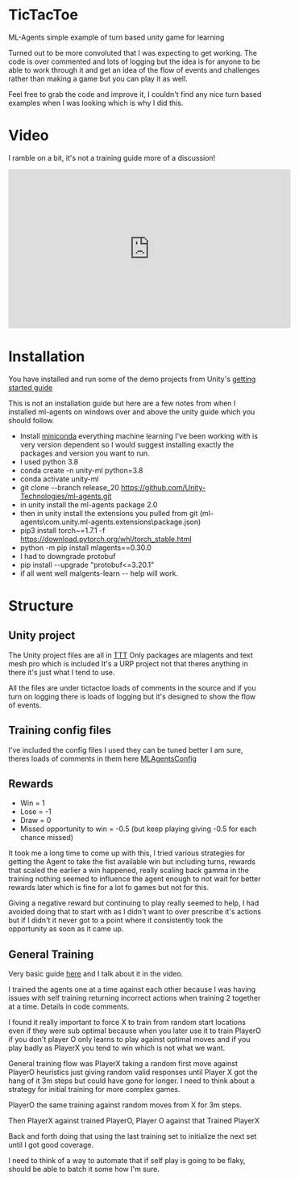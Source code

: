 # TicTacToe
ML-Agents simple example of turn based unity game for learning

Turned out to be more convoluted that I was expecting to get working.  The code is over commented and lots of logging but the idea is for anyone to be able to work through it and get an idea of the flow of events and challenges rather than making a game but you can play it as well.

Feel free to grab the code and improve it, I couldn't find any nice turn based examples when I was looking which is why I did this.

# Video
I ramble on a bit, it's not a training guide more of a discussion!
<iframe width="560" height="315" src="https://www.youtube.com/embed/XY5Qqp-CIzk" frameborder="0" allow="accelerometer; clipboard-write; encrypted-media; gyroscope; picture-in-picture" allowfullscreen></iframe>

# Installation

You have installed and run some of the demo projects from Unity's [getting started guide](https://github.com/Unity-Technologies/ml-agents/blob/release_20_docs/docs/Getting-Started.md)

This is not an installation guide but here are a few notes from when I installed ml-agents on windows over and above the unity guide which you should follow.

* Install [miniconda](https://docs.conda.io/en/latest/miniconda.html) everything machine learning I've been working with is very version dependent so I would suggest installing exactly the packages and version you want to run.
* I used python 3.8
* conda create -n unity-ml python=3.8
* conda activate unity-ml
* git clone --branch release_20 https://github.com/Unity-Technologies/ml-agents.git
* in unity install the ml-agents package 2.0
* then in unity install the extensions you pulled from git (ml-agents\com.unity.ml-agents.extensions\package.json)
* pip3 install torch~=1.7.1 -f https://download.pytorch.org/whl/torch_stable.html
* python -m pip install mlagents==0.30.0
* I had to downgrade protobuf 
* pip install --upgrade "protobuf<=3.20.1"
* if all went well malgents-learn -- help will work.

# Structure

## Unity project
The Unity project files are all in [TTT](https://github.com/ArchageXIII/TicTacToe/tree/main/TTT)
Only packages are mlagents and text mesh pro which is included
It's a URP project not that theres anything in there it's just what I tend to use.

All the files are under tictactoe loads of comments in the source and if you turn on logging there is loads of logging but it's designed to show the flow of events.

## Training config files
I've included the config files I used they can be tuned better I am sure, theres loads of comments in them here [MLAgentsConfig](https://github.com/ArchageXIII/TicTacToe/tree/main/MLAgentsConfig)

## Rewards
* Win = 1
* Lose = -1
* Draw = 0
* Missed opportunity to win = -0.5 (but keep playing giving -0.5 for each chance missed)

It took me a long time to come up with this, I tried various strategies for getting the Agent to take
the fist available win but including turns, rewards that scaled the earlier a win happened, really scaling
back gamma in the training nothing seemed to influence the agent enough to not wait for better rewards later
which is fine for a lot fo games but not for this.

Giving a negative reward but continuing to play really seemed to help, I had avoided doing that to start with as I didn't want to over prescribe it's actions but if I didn't it never got to a point where it consistently took the opportunity as soon as it came up.

## General Training

Very basic guide [here](./docs/setuptraining.md) and I talk about it in the video.

I trained the agents one at a time against each other because I was having issues with self training returning incorrect actions when training 2 together at a time.  Details in code comments.

I found it really important to force X to train from random start locations even if they were sub optimal because when you later use it to train PlayerO if you don't player O only learns to play against optimal moves and if you play badly as PlayerX you tend to win which is not what we want.

General training flow was PlayerX taking a random first move against PlayerO heuristics just giving random valid responses until Player X got the hang of it 3m steps but could have gone for longer.  I need to think about a strategy for initial training for more complex games.

PlayerO the same training against random moves from X for 3m steps.

Then PlayerX against trained PlayerO, Player O against that Trained PlayerX

Back and forth doing that using the last training set to initialize the next set until I got good coverage.

I need to think of a way to automate that if self play is going to be flaky, should be able to batch it some how I'm sure.









